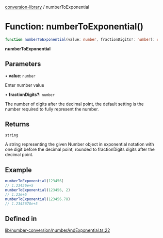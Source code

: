 [conversion-library](../globals.md) / numberToExponential

# Function: numberToExponential()

```ts
function numberToExponential(value: number, fractionDigits?: number): string
```

**numberToExponential**

<Badge type="tip" text="version: v0.0.15+" />

## Parameters

• **value**: `number`

Enter number value

• **fractionDigits?**: `number`

The number of digits after the decimal point, the default setting is the number required to fully represent the number.

## Returns

`string`

A string representing the given Number object in exponential notation with one digit before the decimal point, rounded to fractionDigits digits after the decimal point.

## Example

```ts
numberToExponential(123456)
// 1.23456e+5
numberToExponential(123456, 2)
// 1.23e+5
numberToExponential(123456.78)
// 1.2345678e+5
```

## Defined in

[lib/number-conversion/numberAndExponential.ts:22](https://github.com/fxss5201/conversion-library/blob/main/lib/number-conversion/numberAndExponential.ts#L22)
